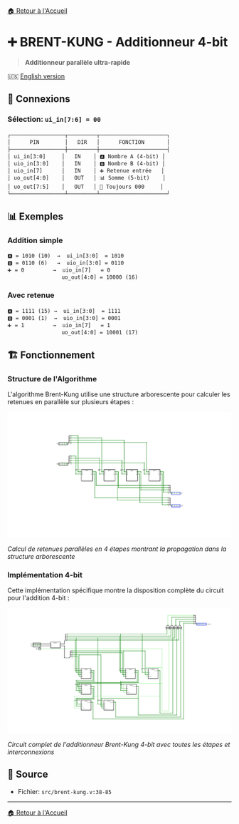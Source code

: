 [🏠 Retour à l'Accueil](../README_FR.md)

# ➕ BRENT-KUNG - Additionneur 4-bit

> **Additionneur parallèle ultra-rapide**

🇺🇸 [English version](brent-kung.md)

## 🔌 Connexions

### Sélection: `ui_in[7:6] = 00`

```
┌─────────────────┬─────────┬─────────────────────┐
│      PIN        │   DIR   │      FONCTION       │
├─────────────────┼─────────┼─────────────────────┤
│ ui_in[3:0]     │   IN    │ 🅰️ Nombre A (4-bit) │
│ uio_in[3:0]    │   IN    │ 🅱️ Nombre B (4-bit) │
│ uio_in[7]      │   IN    │ ➕ Retenue entrée   │
│ uo_out[4:0]    │   OUT   │ 📊 Somme (5-bit)    │
│ uo_out[7:5]    │   OUT   │ 🚫 Toujours 000     │
└─────────────────┴─────────┴─────────────────────┘
```

## 📊 Exemples

### Addition simple
```
🅰️ = 1010 (10)  →  ui_in[3:0]  = 1010
🅱️ = 0110 (6)   →  uio_in[3:0] = 0110  
➕ = 0         →  uio_in[7]   = 0
                 uo_out[4:0] = 10000 (16)
```

### Avec retenue
```
🅰️ = 1111 (15) →  ui_in[3:0]  = 1111
🅱️ = 0001 (1)  →  uio_in[3:0] = 0001
➕ = 1         →  uio_in[7]   = 1
                 uo_out[4:0] = 10001 (17)
```


## 🏗️ Fonctionnement

### Structure de l'Algorithme
L'algorithme Brent-Kung utilise une structure arborescente pour calculer les retenues en parallèle sur plusieurs étapes :

![Étapes Algorithme Brent-Kung](step0_4.png)

*Calcul de retenues parallèles en 4 étapes montrant la propagation dans la structure arborescente*

### Implémentation 4-bit
Cette implémentation spécifique montre la disposition complète du circuit pour l'addition 4-bit :

![Implémentation 4-bit](brent4.png)

*Circuit complet de l'additionneur Brent-Kung 4-bit avec toutes les étapes et interconnexions*

## 📂 Source
- Fichier: `src/brent-kung.v:38-85`

---
[🏠 Retour à l'Accueil](../README_FR.md)